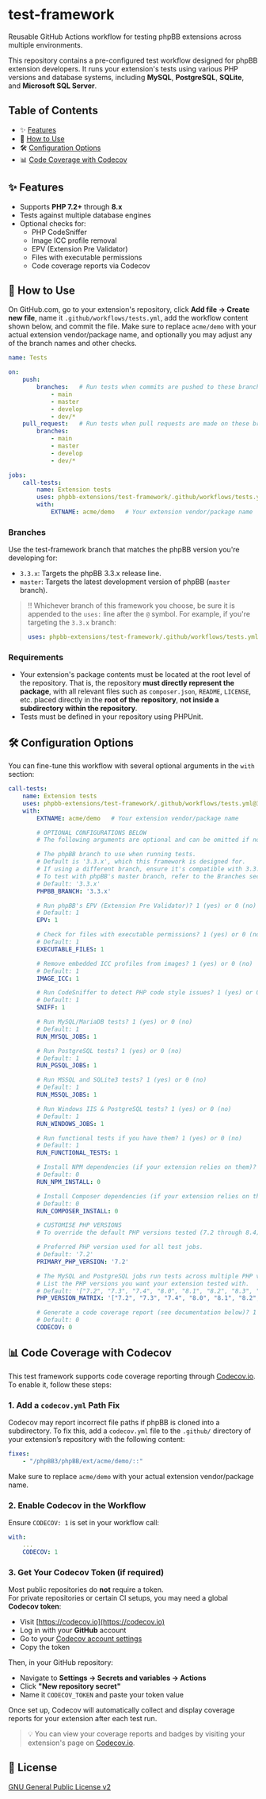 # test-framework

Reusable GitHub Actions workflow for testing phpBB extensions across multiple environments.

This repository contains a pre-configured test workflow designed for phpBB extension developers. It runs your extension's tests using various PHP versions and database systems, including **MySQL**, **PostgreSQL**, **SQLite**, and **Microsoft SQL Server**.

## Table of Contents

- ✨ [Features](#-features)
- 🚀 [How to Use](#-how-to-use)
- 🛠 [Configuration Options](#-configuration-options)
- 📊 [Code Coverage with Codecov](#-code-coverage-with-codecov)

## ✨ Features

- Supports **PHP 7.2+** through **8.x**
- Tests against multiple database engines
- Optional checks for:
  - PHP CodeSniffer
  - Image ICC profile removal
  - EPV (Extension Pre Validator)
  - Files with executable permissions
  - Code coverage reports via Codecov

## 🚀 How to Use

On GitHub.com, go to your extension's repository, click **Add file → Create new file**, name it `.github/workflows/tests.yml`, add the workflow content shown below, and commit the file. Make sure to replace `acme/demo` with your actual extension vendor/package name, and optionally you may adjust any of the branch names and other checks.

```yaml
name: Tests

on:
    push:
        branches:   # Run tests when commits are pushed to these branches in your repo
            - main
            - master
            - develop
            - dev/*
    pull_request:   # Run tests when pull requests are made on these branches in your repo
        branches:
            - main
            - master
            - develop
            - dev/*

jobs:
    call-tests:
        name: Extension tests
        uses: phpbb-extensions/test-framework/.github/workflows/tests.yml@3.3.x # The phpBB branch to run tests with
        with:
            EXTNAME: acme/demo   # Your extension vendor/package name
```

### Branches

Use the test-framework branch that matches the phpBB version you're developing for:

- `3.3.x`: Targets the phpBB 3.3.x release line.
- `master`: Targets the latest development version of phpBB (`master` branch).

> ‼️ Whichever branch of this framework you choose, be sure it is appended to the `uses:` line after the `@` symbol. For example, if you're targeting the `3.3.x` branch:
> 
> ```yaml
> uses: phpbb-extensions/test-framework/.github/workflows/tests.yml@3.3.x
> ```

### Requirements

- Your extension's package contents must be located at the root level of the repository. That is, the repository **must directly represent the package**, with all relevant files such as `composer.json`, `README`, `LICENSE`, etc. placed directly in the **root of the repository**, **not inside a subdirectory within the repository**.
- Tests must be defined in your repository using PHPUnit.

## 🛠 Configuration Options

You can fine-tune this workflow with several optional arguments in the `with` section:

```yaml
call-tests:
    name: Extension tests
    uses: phpbb-extensions/test-framework/.github/workflows/tests.yml@3.3.x
    with:
        EXTNAME: acme/demo   # Your extension vendor/package name

        # OPTIONAL CONFIGURATIONS BELOW
        # The following arguments are optional and can be omitted if not needed.

        # The phpBB branch to use when running tests.
        # Default is '3.3.x', which this framework is designed for.
        # If using a different branch, ensure it's compatible with 3.3.x.
        # To test with phpBB's master branch, refer to the Branches section of this README.
        # Default: '3.3.x'
        PHPBB_BRANCH: '3.3.x'

        # Run phpBB's EPV (Extension Pre Validator)? 1 (yes) or 0 (no)
        # Default: 1
        EPV: 1

        # Check for files with executable permissions? 1 (yes) or 0 (no)
        # Default: 1
        EXECUTABLE_FILES: 1

        # Remove embedded ICC profiles from images? 1 (yes) or 0 (no)
        # Default: 1
        IMAGE_ICC: 1

        # Run CodeSniffer to detect PHP code style issues? 1 (yes) or 0 (no)
        # Default: 1
        SNIFF: 1

        # Run MySQL/MariaDB tests? 1 (yes) or 0 (no)
        # Default: 1
        RUN_MYSQL_JOBS: 1

        # Run PostgreSQL tests? 1 (yes) or 0 (no)
        # Default: 1
        RUN_PGSQL_JOBS: 1

        # Run MSSQL and SQLite3 tests? 1 (yes) or 0 (no)
        # Default: 1
        RUN_MSSQL_JOBS: 1

        # Run Windows IIS & PostgreSQL tests? 1 (yes) or 0 (no)
        # Default: 1
        RUN_WINDOWS_JOBS: 1

        # Run functional tests if you have them? 1 (yes) or 0 (no)
        # Default: 1
        RUN_FUNCTIONAL_TESTS: 1

        # Install NPM dependencies (if your extension relies on them)? 1 (yes) or 0 (no)
        # Default: 0
        RUN_NPM_INSTALL: 0

        # Install Composer dependencies (if your extension relies on them)? 1 (yes) or 0 (no)
        # Default: 0
        RUN_COMPOSER_INSTALL: 0

        # CUSTOMISE PHP VERSIONS
        # To override the default PHP versions tested (7.2 through 8.4):

        # Preferred PHP version used for all test jobs.
        # Default: '7.2'
        PRIMARY_PHP_VERSION: '7.2'

        # The MySQL and PostgreSQL jobs run tests across multiple PHP versions.
        # List the PHP versions you want your extension tested with.
        # Default: '["7.2", "7.3", "7.4", "8.0", "8.1", "8.2", "8.3", "8.4"]'
        PHP_VERSION_MATRIX: '["7.2", "7.3", "7.4", "8.0", "8.1", "8.2", "8.3", "8.4"]'

        # Generate a code coverage report (see documentation below)? 1 (yes) or 0 (no)
        # Default: 0
        CODECOV: 0
```

## 📊 Code Coverage with Codecov

This test framework supports code coverage reporting through [Codecov.io](https://codecov.io). To enable it, follow these steps:

### 1. Add a `codecov.yml` Path Fix

Codecov may report incorrect file paths if phpBB is cloned into a subdirectory. To fix this, add a `codecov.yml` file to the `.github/` directory of your extension’s repository with the following content:

```yaml
fixes:
    - "/phpBB3/phpBB/ext/acme/demo/::"
```

Make sure to replace `acme/demo` with your actual extension vendor/package name.

### 2. Enable Codecov in the Workflow

Ensure `CODECOV: 1` is set in your workflow call:

```yaml
with:
    ...
    CODECOV: 1
```

### 3. Get Your Codecov Token (if required)

Most public repositories do **not** require a token.  
For private repositories or certain CI setups, you may need a global **Codecov token**:

- Visit [https://codecov.io](https://codecov.io)
- Log in with your **GitHub** account
- Go to your [Codecov account settings](https://app.codecov.io/account/token)
- Copy the token

Then, in your GitHub repository:

- Navigate to **Settings → Secrets and variables → Actions**
- Click **"New repository secret"**
- Name it `CODECOV_TOKEN` and paste your token value

Once set up, Codecov will automatically collect and display coverage reports for your extension after each test run.

> 💡 You can view your coverage reports and badges by visiting your extension's page on [Codecov.io](https://codecov.io).

## 📄 License

[GNU General Public License v2](license.txt)
